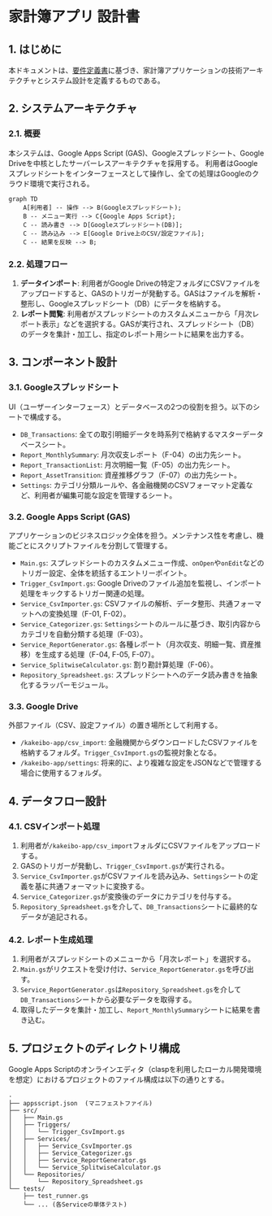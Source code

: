 # **家計簿アプリ 設計書**

## **1. はじめに**

本ドキュメントは、[要件定義書](./requirements.md)に基づき、家計簿アプリケーションの技術アーキテクチャとシステム設計を定義するものである。

## **2. システムアーキテクチャ**

### **2.1. 概要**

本システムは、Google Apps Script (GAS)、Googleスプレッドシート、Google Driveを中核としたサーバーレスアーキテクチャを採用する。
利用者はGoogleスプレッドシートをインターフェースとして操作し、全ての処理はGoogleのクラウド環境で実行される。

```mermaid
graph TD
    A[利用者] -- 操作 --> B(Googleスプレッドシート);
    B -- メニュー実行 --> C{Google Apps Script};
    C -- 読み書き --> D[Googleスプレッドシート(DB)];
    C -- 読み込み --> E[Google Drive上のCSV/設定ファイル];
    C -- 結果を反映 --> B;
```

### **2.2. 処理フロー**

1.  **データインポート**: 利用者がGoogle Driveの特定フォルダにCSVファイルをアップロードすると、GASのトリガーが発動する。GASはファイルを解析・整形し、Googleスプレッドシート（DB）にデータを格納する。
2.  **レポート閲覧**: 利用者がスプレッドシートのカスタムメニューから「月次レポート表示」などを選択する。GASが実行され、スプレッドシート（DB）のデータを集計・加工し、指定のレポート用シートに結果を出力する。

## **3. コンポーネント設計**

### **3.1. Googleスプレッドシート**

UI（ユーザーインターフェース）とデータベースの2つの役割を担う。以下のシートで構成する。

*   `DB_Transactions`: 全ての取引明細データを時系列で格納するマスターデータベースシート。
*   `Report_MonthlySummary`: 月次収支レポート（F-04）の出力先シート。
*   `Report_TransactionList`: 月次明細一覧（F-05）の出力先シート。
*   `Report_AssetTransition`: 資産推移グラフ（F-07）の出力先シート。
*   `Settings`: カテゴリ分類ルールや、各金融機関のCSVフォーマット定義など、利用者が編集可能な設定を管理するシート。

### **3.2. Google Apps Script (GAS)**

アプリケーションのビジネスロジック全体を担う。メンテナンス性を考慮し、機能ごとにスクリプトファイルを分割して管理する。

*   `Main.gs`: スプレッドシートのカスタムメニュー作成、`onOpen`や`onEdit`などのトリガー設定、全体を統括するエントリーポイント。
*   `Trigger_CsvImport.gs`: Google Driveのファイル追加を監視し、インポート処理をキックするトリガー関連の処理。
*   `Service_CsvImporter.gs`: CSVファイルの解析、データ整形、共通フォーマットへの変換処理（F-01, F-02）。
*   `Service_Categorizer.gs`: `Settings`シートのルールに基づき、取引内容からカテゴリを自動分類する処理（F-03）。
*   `Service_ReportGenerator.gs`: 各種レポート（月次収支、明細一覧、資産推移）を生成する処理（F-04, F-05, F-07）。
*   `Service_SplitwiseCalculator.gs`: 割り勘計算処理（F-06）。
*   `Repository_Spreadsheet.gs`: スプレッドシートへのデータ読み書きを抽象化するラッパーモジュール。

### **3.3. Google Drive**

外部ファイル（CSV、設定ファイル）の置き場所として利用する。

*   `/kakeibo-app/csv_import`: 金融機関からダウンロードしたCSVファイルを格納するフォルダ。`Trigger_CsvImport.gs`の監視対象となる。
*   `/kakeibo-app/settings`: 将来的に、より複雑な設定をJSONなどで管理する場合に使用するフォルダ。

## **4. データフロー設計**

### **4.1. CSVインポート処理**

1.  利用者が`/kakeibo-app/csv_import`フォルダにCSVファイルをアップロードする。
2.  GASのトリガーが発動し、`Trigger_CsvImport.gs`が実行される。
3.  `Service_CsvImporter.gs`がCSVファイルを読み込み、`Settings`シートの定義を基に共通フォーマットに変換する。
4.  `Service_Categorizer.gs`が変換後のデータにカテゴリを付与する。
5.  `Repository_Spreadsheet.gs`を介して、`DB_Transactions`シートに最終的なデータが追記される。

### **4.2. レポート生成処理**

1.  利用者がスプレッドシートのメニューから「月次レポート」を選択する。
2.  `Main.gs`がリクエストを受け付け、`Service_ReportGenerator.gs`を呼び出す。
3.  `Service_ReportGenerator.gs`は`Repository_Spreadsheet.gs`を介して`DB_Transactions`シートから必要なデータを取得する。
4.  取得したデータを集計・加工し、`Report_MonthlySummary`シートに結果を書き込む。

## **5. プロジェクトのディレクトリ構成**

Google Apps Scriptのオンラインエディタ（claspを利用したローカル開発環境を想定）におけるプロジェクトのファイル構成は以下の通りとする。

```
.
├── appsscript.json  (マニフェストファイル)
├── src/
│   ├── Main.gs
│   ├── Triggers/
│   │   └── Trigger_CsvImport.gs
│   ├── Services/
│   │   ├── Service_CsvImporter.gs
│   │   ├── Service_Categorizer.gs
│   │   ├── Service_ReportGenerator.gs
│   │   └── Service_SplitwiseCalculator.gs
│   └── Repositories/
│       └── Repository_Spreadsheet.gs
└── tests/
    ├── test_runner.gs
    └── ... (各Serviceの単体テスト)
```
